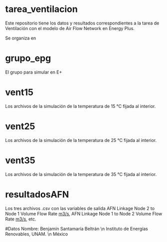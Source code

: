 # tarea_ventilacion
Este repositorio tiene los datos y resultados correspondientes a la tarea de Ventilación con el modelo de Air Flow Network en Energy Plus.

Se organiza en
# grupo_epg
El grupo para simular en E+

# vent15
Los archivos de la simulación de la temperatura de 15 °C fijada al interior.

# vent25
Los archivos de la simulación de la temperatura de 25 °C fijada al interior.

# vent35
Los archivos de la simulación de la temperatura de 35 °C fijada al interior.

# resultadosAFN
Los tres archivos .csv con las variables de salida AFN Linkage Node 2 to Node 1 Volume Flow Rate [m3/s](Hourly), AFN Linkage Node 1 to Node 2 Volume Flow Rate [m3/s](Hourly), etc.

#Datos
Nombre: Benjamín Santamaría Beltrán \n
Instituto de Energías Renovables, UNAM. \n
México


